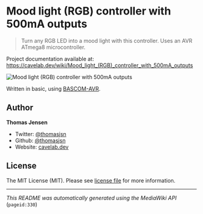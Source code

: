 # Mood light (RGB) controller with 500mA outputs

> Turn any RGB LED into a mood light with this controller. Uses an AVR ATmega8 microcontroller.

Project documentation available at: https://cavelab.dev/wiki/Mood_light_(RGB)_controller_with_500mA_outputs

![Mood light (RGB) controller with 500mA outputs](https://cavelab.dev/images/thumb/5/59/Mood-light-controller-module-box-2qelz4.jpeg/600px-Mood-light-controller-module-box-2qelz4.jpeg)

Written in basic, using [BASCOM-AVR](http://www.mcselec.com/).

## Author
**Thomas Jensen**
* Twitter: [@thomasjsn](https://twitter.com/thomasjsn)
* Github: [@thomasjsn](https://github.com/thomasjsn)
* Website: [cavelab.dev](https://cavelab.dev/wiki/User:Thomas)

## License
The MIT License (MIT). Please see [license file](LICENSE.txt) for more information.

---
_This README was automatically generated using the MediaWiki API_ (`pageid:330`)
